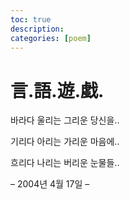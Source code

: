 ```yaml
---
toc: true
description:
categories: [poem]
---
```

# 言.語.遊.戱.

바라다 울리는 그리운 당신을..

기리다 아리는 가리운 마음에..

흐리다 나리는 버리운 눈물들..

– 2004년 4월 17일 –